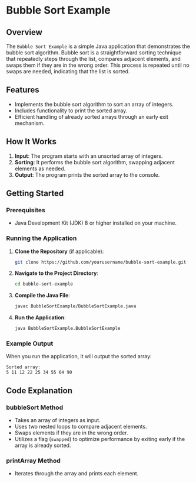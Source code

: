 # Bubble Sort Example

## Overview
The `Bubble Sort Example` is a simple Java application that demonstrates the bubble sort algorithm. Bubble sort is a straightforward sorting technique that repeatedly steps through the list, compares adjacent elements, and swaps them if they are in the wrong order. This process is repeated until no swaps are needed, indicating that the list is sorted.

## Features
- Implements the bubble sort algorithm to sort an array of integers.
- Includes functionality to print the sorted array.
- Efficient handling of already sorted arrays through an early exit mechanism.

## How It Works
1. **Input**: The program starts with an unsorted array of integers.
2. **Sorting**: It performs the bubble sort algorithm, swapping adjacent elements as needed.
3. **Output**: The program prints the sorted array to the console.

## Getting Started

### Prerequisites
- Java Development Kit (JDK) 8 or higher installed on your machine.

### Running the Application
1. **Clone the Repository** (if applicable):
   ```bash
   git clone https://github.com/yourusername/bubble-sort-example.git
   ```
2. **Navigate to the Project Directory**:
   ```bash
   cd bubble-sort-example
   ```
3. **Compile the Java File**:
   ```bash
   javac BubbleSortExample/BubbleSortExample.java
   ```
4. **Run the Application**:
   ```bash
   java BubbleSortExample.BubbleSortExample
   ```

### Example Output
When you run the application, it will output the sorted array:
```
Sorted array:
5 11 12 22 25 34 55 64 90 
```

## Code Explanation

### bubbleSort Method
- Takes an array of integers as input.
- Uses two nested loops to compare adjacent elements.
- Swaps elements if they are in the wrong order.
- Utilizes a flag (`swapped`) to optimize performance by exiting early if the array is already sorted.

### printArray Method
- Iterates through the array and prints each element.
